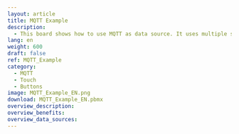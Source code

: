 ```yaml
---
layout: article
title: MQTT Example
description: 
  - This board shows how to use MQTT as data source. It uses multiple screens to show how different Peakboard Boxes and visualizations could work together. It's possible to call for maintanance and supply on one screen and react to the calls on the second screen.
lang: en
weight: 600
draft: false
ref: MQTT_Example
category:
  - MQTT
  - Touch
  - Buttons
image: MQTT_Example_EN.png
download: MQTT_Example_EN.pbmx
overview_description:
overview_benefits:
overview_data_sources:
---
```

